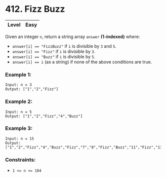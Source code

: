 # 412. Fizz Buzz

| Level | Easy |
| ----- | ---- |

Given an integer `n`, return a string array `answer` **(1-indexed)** where:

- `answer[i] == "FizzBuzz"` if `i` is divisible by `3` and `5`.
- `answer[i] == "Fizz"` if `i` is divisible by `3`.
- `answer[i] == "Buzz"` if `i` is divisible by `5`.
- `answer[i] == i` (as a string) if none of the above conditions are true.
 

### Example 1:
```
Input: n = 3
Output: ["1","2","Fizz"]
```
### Example 2:
```
Input: n = 5
Output: ["1","2","Fizz","4","Buzz"]
```
### Example 3:
```
Input: n = 15
Output: ["1","2","Fizz","4","Buzz","Fizz","7","8","Fizz","Buzz","11","Fizz","13","14","FizzBuzz"]
```

### Constraints:

- `1 <= n <= 104`